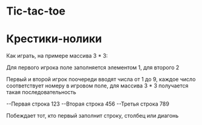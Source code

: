 # Tic-tac-toe
# Крестики-нолики

Как играть, на примере массива 3 * 3:

Для первого игрока поле заполняется элементом 1, для второго 2

Первый и второй игрок поочереди вводят числа от 1 до 9, 
каждое число соответствует номеру в игровом поле, для 
массива 3 * 3 получается такая последовательность

--Первая строка 123
--Вторая строка 456
--Третья строка 789

Побеждает тот, кто первый заполнит строку, столбец или диагонь

